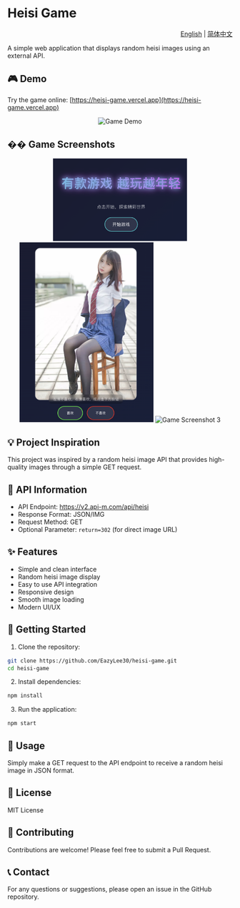 # Heisi Game

<div align="right">
  <a href="./README.md">English</a> | <a href="./README.zh-CN.md">简体中文</a>
</div>

A simple web application that displays random heisi images using an external API.

## 🎮 Demo

Try the game online: [https://heisi-game.vercel.app](https://heisi-game.vercel.app)

<div align="center">
  <img src="./public/assets/demo.gif" alt="Game Demo" width="600"/>
</div>

## �� Game Screenshots

<div align="center">
  <img src="./public/assets/game-screenshot-1.png" alt="Game Screenshot 1" width="300"/>
  <img src="./public/assets/game-screenshot-2.png" alt="Game Screenshot 2" width="300"/>
  <img src="./public/assets/game-screenshot-3.png" alt="Game Screenshot 3" width="300"/>
</div>

## 💡 Project Inspiration

This project was inspired by a random heisi image API that provides high-quality images through a simple GET request.

## 🔌 API Information

- API Endpoint: https://v2.api-m.com/api/heisi
- Response Format: JSON/IMG
- Request Method: GET
- Optional Parameter: `return=302` (for direct image URL)

## ✨ Features

- Simple and clean interface
- Random heisi image display
- Easy to use API integration
- Responsive design
- Smooth image loading
- Modern UI/UX

## 🚀 Getting Started

1. Clone the repository:
```bash
git clone https://github.com/EazyLee30/heisi-game.git
cd heisi-game
```

2. Install dependencies:
```bash
npm install
```

3. Run the application:
```bash
npm start
```

## 📝 Usage

Simply make a GET request to the API endpoint to receive a random heisi image in JSON format.

## 📄 License

MIT License

## 🤝 Contributing

Contributions are welcome! Please feel free to submit a Pull Request.

## 📞 Contact

For any questions or suggestions, please open an issue in the GitHub repository. 
